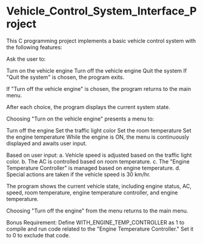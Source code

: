 # Vehicle_Control_System_Interface_Project

This C programming project implements a basic vehicle control system with the following features:

Ask the user to:

Turn on the vehicle engine
Turn off the vehicle engine
Quit the system
If "Quit the system" is chosen, the program exits.

If "Turn off the vehicle engine" is chosen, the program returns to the main menu.

After each choice, the program displays the current system state.

Choosing "Turn on the vehicle engine" presents a menu to:

Turn off the engine
Set the traffic light color
Set the room temperature
Set the engine temperature
While the engine is ON, the menu is continuously displayed and awaits user input.

Based on user input:
a. Vehicle speed is adjusted based on the traffic light color.
b. The AC is controlled based on room temperature.
c. The "Engine Temperature Controller" is managed based on engine temperature.
d. Special actions are taken if the vehicle speed is 30 km/hr.

The program shows the current vehicle state, including engine status, AC, speed, room temperature, engine temperature controller, and engine temperature.

Choosing "Turn off the engine" from the menu returns to the main menu.

Bonus Requirement: Define WITH_ENGINE_TEMP_CONTROLLER as 1 to compile and run code related to the "Engine Temperature Controller." Set it to 0 to exclude that code.

